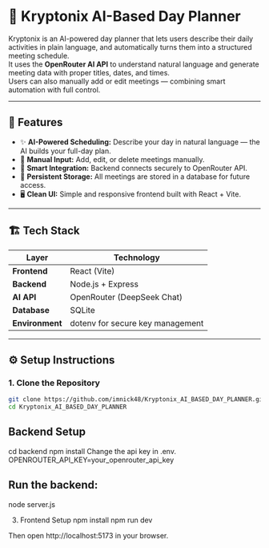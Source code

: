 # 🧠 Kryptonix AI-Based Day Planner

Kryptonix is an AI-powered day planner that lets users describe their daily activities in plain language, and automatically turns them into a structured meeting schedule.  
It uses the **OpenRouter AI API** to understand natural language and generate meeting data with proper titles, dates, and times.  
Users can also manually add or edit meetings — combining smart automation with full control.

---

## 🚀 Features

- ✨ **AI-Powered Scheduling:** Describe your day in natural language — the AI builds your full-day plan.
- 📝 **Manual Input:** Add, edit, or delete meetings manually.
- 🧩 **Smart Integration:** Backend connects securely to OpenRouter API.
- 💾 **Persistent Storage:** All meetings are stored in a database for future access.
- 🖥️ **Clean UI:** Simple and responsive frontend built with React + Vite.

---

## 🏗️ Tech Stack

| Layer | Technology |
|-------|-------------|
| **Frontend** | React (Vite) |
| **Backend** | Node.js + Express |
| **AI API** | OpenRouter (DeepSeek Chat) |
| **Database** | SQLite |
| **Environment** | dotenv for secure key management |

---

## ⚙️ Setup Instructions

### 1. Clone the Repository
```bash
git clone https://github.com/imnick48/Kryptonix_AI_BASED_DAY_PLANNER.git
cd Kryptonix_AI_BASED_DAY_PLANNER
```
## Backend Setup
cd backend
npm install
Change the api key in .env.
OPENROUTER_API_KEY=your_openrouter_api_key
## Run the backend:

node server.js

3. Frontend Setup
npm install
npm run dev

Then open http://localhost:5173 in your browser.
